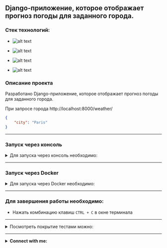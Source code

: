 ## Django-приложение, которое отображает прогноз погоды для заданного города.

### Стек технологий:

 - ![alt text](https://img.shields.io/badge/Python-3.12-grey?style=plastic&logo=python&logoColor=white&labelColor=%233776AB)

 - ![alt text](https://img.shields.io/badge/Django-5.0.7-grey?style=plastic&logo=django&logoColor=white&labelColor=%23092E20)

 - ![alt text](https://img.shields.io/badge/PostgreSQL-16.3-grey?style=plastic&logo=postgresql&logoColor=white&labelColor=%234169E1)

 - ![alt text](https://img.shields.io/badge/Docker-v25.0.3-grey?style=plastic&logo=docker&logoColor=white&labelColor=2496ED)

### Описание проекта
Разработано Django-приложение, которое отображает прогноз погоды для заданного города.

При запросе города http://localhost:8000/weather/
```json
{
    "city": "Paris"
}
```

***

### Запуск через консоль

<details>
<summary>Для запуска через консоль необходимо:</summary>

- Клонировать проект на собственный диск в новом каталоге
  - Создать виртуальное окружение
  - Установить зависимости командой:
    ```python
    pip install poetry
    poetry config virtualenvs.create false \
    && poetry install --no-interaction --no-root 
    ```
    
<details>
<summary>Прописать переменные окружения в файле `.env.sample`. Необходимо переименовать `.env.sample` в `.env`! </summary>
   
```dotenv
SECRET_KEY='Секретный ключ Django'
DEBUG='True/False', например: True

# PostgreSQL
POSTGRES_DB_NAME='Название базы данных', например: 'name_of_db' или 'sdk_weather'
POSTGRES_DB_USER='Пользователь базы данных', например: 'db_user' или 'postgres'
POSTGRES_DB_PASSWORD='Пароль пользователя базы данных', например: 'your_password'
POSTGRES_DB_HOST='Хост базы данных', например: '127.0.0.1' или 'localhost' или 'database' для Docker
POSTGRES_DB_PORT='Порт базы данных', например: '5432'

```
</details>

<details>
<summary>Создать базу данных (в данном проекте используется PostgreSQL)</summary>

```python
psql -U postgres
create database weather;
\q
```
</details>

- Применить миграции командой:
    ```python
    python manage.py migrate
    ```

<details>
<summary>Для создания тестового пользователя - администратор:</summary>

- login: admin@example.com
- password: admin 
    ```python
    python manage.py csu
    ```
</details>

</details>

***

### Запуск через Docker

<details>
<summary>Для запуска через Docker необходимо:</summary>

- Клонировать проект на собственный диск в новом каталоге
-  <details>
   <summary>Прописать переменные окружения в файле `.env.sample`. Имя файла необходимо заменить на .env!</summary>
   
    ```dotenv
    SECRET_KEY='Секретный ключ Django'
    DEBUG='True/False', например: True
    
    # PostgreSQL
    POSTGRES_DB_NAME='Название базы данных', например: 'name_of_db' или 'sdk_weather'
    POSTGRES_DB_USER='Пользователь базы данных', например: 'db_user' или 'postgres'
    POSTGRES_DB_PASSWORD='Пароль пользователя базы данных', например: 'your_password'
    POSTGRES_DB_HOST='Хост базы данных', например: '127.0.0.1' или 'localhost' или 'database' для Docker
    POSTGRES_DB_PORT='Порт базы данных', например: '5432'

    ```
   </details>

- Ввести в терминале команду:
    ```python
    docker-compose up --build
    ```
    > Происходит сборка образа контейнера согласно инструкции в файле Dockerfile и последовательный запуск всех контейнеров согласно инструкции в файле docker-compose.yaml

</details>

***

### Для завершения работы необходимо:

 - Нажать комбинацию клавиш `CTRL + C` в окне терминала

***

<details>
<summary>Посмотреть покрытие тестами можно:</summary>

```python
coverage run --source='.' manage.py test
```
```python
coverage report
```
</details>

***

<details>
<summary><b>Connect with me:</b></summary>
   <p align="left">
       <a href="mailto:pafos.light@gmail.com"><img src="https://img.shields.io/badge/gmail-%23EA4335.svg?style=plastic&logo=gmail&logoColor=white" alt="Gmail"/></a>
       <a href="https://t.me/petr_lip"><img src="https://img.shields.io/badge/telegram-blue?style=plastic&logo=telegram&logoColor=white" alt="Telegram"/></a>
   </p>
</details>
